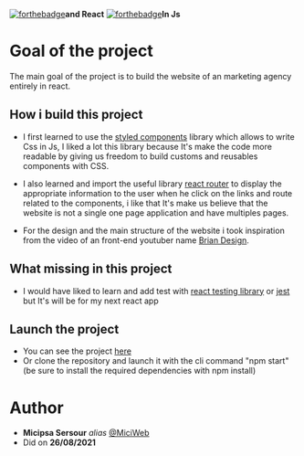 [![forthebadge](https://forthebadge.com/images/badges/made-with-javascript.svg)](http://forthebadge.com)**and React**
[![forthebadge](https://forthebadge.com/images/badges/uses-css.svg)](http://forthebadge.com)**In Js**

# Goal of the project
The main goal of the project is to build the website of an marketing agency entirely in react.

## How i build this project
* I first learned to use the [styled components](https://styled-components.com/) library which allows to write Css in Js, I liked a lot this library because It's make the code more readable by giving us freedom to build customs and reusables components with CSS.

* I also learned and import the useful library [react router](https://reactrouter.com/) to display the appropriate information to the user when he click on the links and route related to the components, i like that It's make us believe that the website is not a single one page application and have multiples pages.

* For the design and the main structure of the website i took inspiration from the video of an front-end youtuber name [Brian Design](https://www.youtube.com/channel/UCsKsymTY_4BYR-wytLjex7A).

## What missing in this project
* I would have liked to learn and add test with [react testing library](https://testing-library.com/docs/react-testing-library/intro/) or [jest](https://jestjs.io/) but It's will be for my next react app 

## Launch the project
* You can see the project [here](https://miciweb.github.io/react_marketing-agency-website/)
* Or clone the repository and launch it with the cli command "npm start" (be sure to install the required dependencies with npm install)

# Author
* **Micipsa Sersour** _alias_ [@MiciWeb](https://github.com/MiciWeb)
* Did on **26/08/2021**

